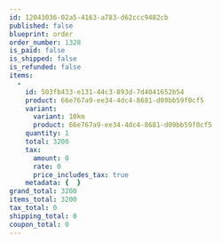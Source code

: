 ```yaml
---
id: 12043036-02a5-4163-a783-d62ccc9482cb
published: false
blueprint: order
order_number: 1328
is_paid: false
is_shipped: false
is_refunded: false
items:
  -
    id: 503fb433-e131-44c3-893d-7d4041652b54
    product: 66e767a9-ee34-4dc4-8681-d09bb59f0cf5
    variant:
      variant: 10km
      product: 66e767a9-ee34-4dc4-8681-d09bb59f0cf5
    quantity: 1
    total: 3200
    tax:
      amount: 0
      rate: 0
      price_includes_tax: true
    metadata: {  }
grand_total: 3200
items_total: 3200
tax_total: 0
shipping_total: 0
coupon_total: 0
---
```

